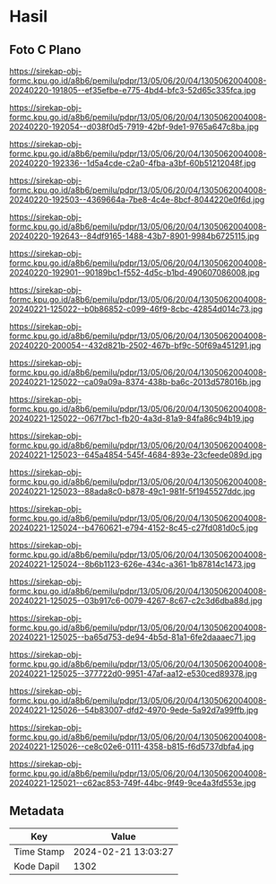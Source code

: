 # Hasil

## Foto C Plano

https://sirekap-obj-formc.kpu.go.id/a8b6/pemilu/pdpr/13/05/06/20/04/1305062004008-20240220-191805--ef35efbe-e775-4bd4-bfc3-52d65c335fca.jpg

https://sirekap-obj-formc.kpu.go.id/a8b6/pemilu/pdpr/13/05/06/20/04/1305062004008-20240220-192054--d038f0d5-7919-42bf-9de1-9765a647c8ba.jpg

https://sirekap-obj-formc.kpu.go.id/a8b6/pemilu/pdpr/13/05/06/20/04/1305062004008-20240220-192336--1d5a4cde-c2a0-4fba-a3bf-60b51212048f.jpg

https://sirekap-obj-formc.kpu.go.id/a8b6/pemilu/pdpr/13/05/06/20/04/1305062004008-20240220-192503--4369664a-7be8-4c4e-8bcf-8044220e0f6d.jpg

https://sirekap-obj-formc.kpu.go.id/a8b6/pemilu/pdpr/13/05/06/20/04/1305062004008-20240220-192643--84df9165-1488-43b7-8901-9984b6725115.jpg

https://sirekap-obj-formc.kpu.go.id/a8b6/pemilu/pdpr/13/05/06/20/04/1305062004008-20240220-192901--90189bc1-f552-4d5c-b1bd-490607086008.jpg

https://sirekap-obj-formc.kpu.go.id/a8b6/pemilu/pdpr/13/05/06/20/04/1305062004008-20240221-125022--b0b86852-c099-46f9-8cbc-42854d014c73.jpg

https://sirekap-obj-formc.kpu.go.id/a8b6/pemilu/pdpr/13/05/06/20/04/1305062004008-20240220-200054--432d821b-2502-467b-bf9c-50f69a451291.jpg

https://sirekap-obj-formc.kpu.go.id/a8b6/pemilu/pdpr/13/05/06/20/04/1305062004008-20240221-125022--ca09a09a-8374-438b-ba6c-2013d578016b.jpg

https://sirekap-obj-formc.kpu.go.id/a8b6/pemilu/pdpr/13/05/06/20/04/1305062004008-20240221-125022--067f7bc1-fb20-4a3d-81a9-84fa86c94b19.jpg

https://sirekap-obj-formc.kpu.go.id/a8b6/pemilu/pdpr/13/05/06/20/04/1305062004008-20240221-125023--645a4854-545f-4684-893e-23cfeede089d.jpg

https://sirekap-obj-formc.kpu.go.id/a8b6/pemilu/pdpr/13/05/06/20/04/1305062004008-20240221-125023--88ada8c0-b878-49c1-981f-5f1945527ddc.jpg

https://sirekap-obj-formc.kpu.go.id/a8b6/pemilu/pdpr/13/05/06/20/04/1305062004008-20240221-125024--b4760621-e794-4152-8c45-c27fd081d0c5.jpg

https://sirekap-obj-formc.kpu.go.id/a8b6/pemilu/pdpr/13/05/06/20/04/1305062004008-20240221-125024--8b6b1123-626e-434c-a361-1b87814c1473.jpg

https://sirekap-obj-formc.kpu.go.id/a8b6/pemilu/pdpr/13/05/06/20/04/1305062004008-20240221-125025--03b917c6-0079-4267-8c67-c2c3d6dba88d.jpg

https://sirekap-obj-formc.kpu.go.id/a8b6/pemilu/pdpr/13/05/06/20/04/1305062004008-20240221-125025--ba65d753-de94-4b5d-81a1-6fe2daaaec71.jpg

https://sirekap-obj-formc.kpu.go.id/a8b6/pemilu/pdpr/13/05/06/20/04/1305062004008-20240221-125025--377722d0-9951-47af-aa12-e530ced89378.jpg

https://sirekap-obj-formc.kpu.go.id/a8b6/pemilu/pdpr/13/05/06/20/04/1305062004008-20240221-125026--54b83007-dfd2-4970-9ede-5a92d7a99ffb.jpg

https://sirekap-obj-formc.kpu.go.id/a8b6/pemilu/pdpr/13/05/06/20/04/1305062004008-20240221-125026--ce8c02e6-0111-4358-b815-f6d5737dbfa4.jpg

https://sirekap-obj-formc.kpu.go.id/a8b6/pemilu/pdpr/13/05/06/20/04/1305062004008-20240221-125021--c62ac853-749f-44bc-9f49-9ce4a3fd553e.jpg


## Metadata

| Key        | Value               |
| ---------- | ------------------- |
| Time Stamp | 2024-02-21 13:03:27 |
| Kode Dapil | 1302                |



